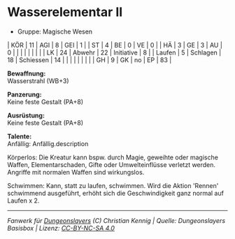 # Wasserelementar II  
- Gruppe: Magische Wesen  

| KÖR    | 11 | AGI      | 8  | GEI        | 1  |
| ST     | 4  | BE       | 0  | VE         | 0  |
| HÄ     | 3  | GE       | 3  | AU         | 0  |
|        |    |          |    |            |    |
| LK     | 24 | Abwehr   | 22 | Initiative | 8  |
| Laufen | 5  | Schlagen | 18 | Schiessen  | 14 |
|        |    |          |    |            |    |
| GH     | 9  | GK       | no | EP         | 83 |


**Bewaffnung:**  
Wasserstrahl (WB+3)

**Panzerung:**  
Keine feste Gestalt (PA+8)

**Ausrüstung:**  
Keine feste Gestalt (PA+8)

**Talente:**  
Anfällig: Anfällig.description

Körperlos: Die Kreatur kann bspw. durch Magie, geweihte oder magische Waffen, Elementarschaden, Gifte oder Umwelteinflüsse verletzt werden. Angriffe mit normalen Waffen sind wirkungslos.

Schwimmen: Kann, statt zu laufen, schwimmen. Wird die Aktion 'Rennen' schwimmend ausgeführt, erhöht sich die Geschwindigkeit ganz normal auf Laufen x 2.





___
*Fanwerk für [Dungeonslayers](https://www.dungeonslayers.net/) (C) Christian Kennig | Quelle: Dungeonslayers Basisbox | Lizenz: [CC-BY-NC-SA 4.0](https://creativecommons.org/licenses/by-nc-sa/4.0/deed.de)*